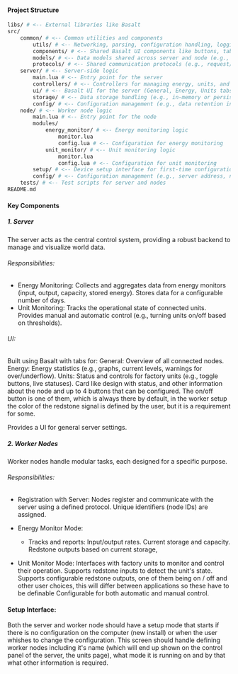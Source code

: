 
#### Project Structure

```bash
libs/ # <-- External libraries like Basalt
src/
    common/ # <-- Common utilities and components
        utils/ # <-- Networking, parsing, configuration handling, logging, etc.
        components/ # <-- Shared Basalt UI components like buttons, tables, input fields
        models/ # <-- Data models shared across server and node (e.g., energy data, unit config)
        protocols/ # <-- Shared communication protocols (e.g., request/response definitions)
    server/ # <-- Server-side logic
        main.lua # <-- Entry point for the server
        controllers/ # <-- Controllers for managing energy, units, and configurations
        ui/ # <-- Basalt UI for the server (General, Energy, Units tabs)
        storage/ # <-- Data storage handling (e.g., in-memory or persistent storage)
        config/ # <-- Configuration management (e.g., data retention intervals)
    node/ # <-- Worker node logic
        main.lua # <-- Entry point for the node
        modules/
            energy_monitor/ # <-- Energy monitoring logic
                monitor.lua
                config.lua # <-- Configuration for energy monitoring
            unit_monitor/ # <-- Unit monitoring logic
                monitor.lua
                config.lua # <-- Configuration for unit monitoring
        setup/ # <-- Device setup interface for first-time configuration
        config/ # <-- Configuration management (e.g., server address, node ID)
    tests/ # <-- Test scripts for server and nodes
README.md
```

#### Key Components

##### 1. Server
The server acts as the central control system, providing a robust backend to manage and visualize world data.

###### Responsibilities:
 - Energy Monitoring:
    Collects and aggregates data from energy monitors (input, output, capacity, stored energy).
    Stores data for a configurable number of days.
 - Unit Monitoring:
    Tracks the operational state of connected units.
    Provides manual and automatic control (e.g., turning units on/off based on thresholds).

###### UI:
Built using Basalt with tabs for:
General: Overview of all connected nodes.
Energy: Energy statistics (e.g., graphs, current levels, warnings for over/underflow).
Units: Status and controls for factory units (e.g., toggle buttons, live statuses). Card like design with status, and other information about the node and up to 4 buttons that can be configured. The on/off button is one of them, which is always there by default, in the worker setup the color of the redstone signal is defined by the user, but it is a requirement for some. 

Provides a UI for general server settings.

##### 2. Worker Nodes
Worker nodes handle modular tasks, each designed for a specific purpose.

###### Responsibilities:
 - Registration with Server:
    Nodes register and communicate with the server using a defined protocol.
    Unique identifiers (node IDs) are assigned.
 - Energy Monitor Mode:
    - Tracks and reports:
        Input/output rates.
        Current storage and capacity.
        Redstone outputs based on current storage, 

 - Unit Monitor Mode:
    Interfaces with factory units to monitor and control their operation.
    Supports redstone inputs to detect the unit's state.
    Supports configurable redstone outputs, one of them being on / off and other user choices, this will differ between applications so these have to be definable
    Configurable for both automatic and manual control.


#### Setup Interface:
Both the server and worker node should have a setup mode that starts if there is no configuration on the computer (new install) or when the user whishes to change the configuration. This screen should handle defining worker nodes including it's name (which will end up shown on the control panel of the server, the units page), what mode it is running on and by that what other information is required.

